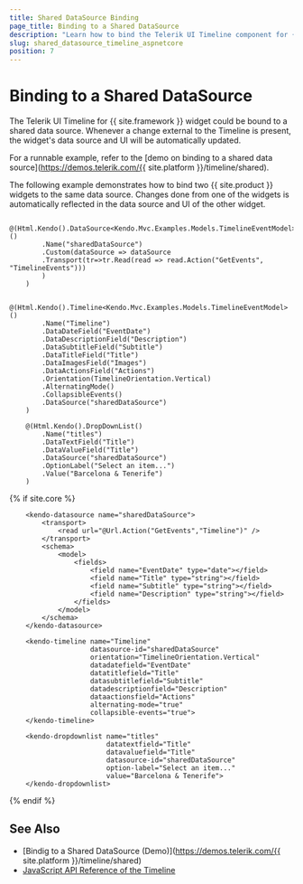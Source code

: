 ```yaml
---
title: Shared DataSource Binding
page_title: Binding to a Shared DataSource
description: "Learn how to bind the Telerik UI Timeline component for {{ site.framework }} widget to a shared data source."
slug: shared_datasource_timeline_aspnetcore
position: 7
---
```


# Binding to a Shared DataSource

The Telerik UI Timeline for {{ site.framework }} widget could be bound to a shared data source. Whenever a change external to the Timeline is present, the widget's data source and UI will be automatically updated.

For a runnable example, refer to the [demo on binding to a shared data source](https://demos.telerik.com/{{ site.platform }}/timeline/shared).

The following example demonstrates how to bind two {{ site.product }} widgets to the same data source. Changes done from one of the widgets is automatically reflected in the data source and UI of the other widget.

```HtmlHelper
    @(Html.Kendo().DataSource<Kendo.Mvc.Examples.Models.TimelineEventModel>()
        .Name("sharedDataSource")
        .Custom(dataSource => dataSource
        .Transport(tr=>tr.Read(read => read.Action("GetEvents", "TimelineEvents")))
        )
    )

    @(Html.Kendo().Timeline<Kendo.Mvc.Examples.Models.TimelineEventModel>()
        .Name("Timeline")
        .DataDateField("EventDate")
        .DataDescriptionField("Description")
        .DataSubtitleField("Subtitle")
        .DataTitleField("Title")
        .DataImagesField("Images")
        .DataActionsField("Actions")
        .Orientation(TimelineOrientation.Vertical)
        .AlternatingMode()
        .CollapsibleEvents()
        .DataSource("sharedDataSource")
    )

    @(Html.Kendo().DropDownList()
        .Name("titles")
        .DataTextField("Title")
        .DataValueField("Title")
        .DataSource("sharedDataSource")
        .OptionLabel("Select an item...")
        .Value("Barcelona & Tenerife")
    )
```
{% if site.core %}
```TagHelper
    <kendo-datasource name="sharedDataSource">
        <transport>
            <read url="@Url.Action("GetEvents","Timeline")" />
        </transport>
        <schema>
            <model>
                <fields>
                    <field name="EventDate" type="date"></field>
                    <field name="Title" type="string"></field>
                    <field name="Subtitle" type="string"></field>
                    <field name="Description" type="string"></field>
                </fields>
            </model>
        </schema>
    </kendo-datasource>

    <kendo-timeline name="Timeline"
                    datasource-id="sharedDataSource"
                    orientation="TimelineOrientation.Vertical"
                    datadatefield="EventDate"
                    datatitlefield="Title"
                    datasubtitlefield="Subtitle"
                    datadescriptionfield="Description"
                    dataactionsfield="Actions"
                    alternating-mode="true"
                    collapsible-events="true">
    </kendo-timeline>
    
    <kendo-dropdownlist name="titles"
                        datatextfield="Title"
                        datavaluefield="Title"
                        datasource-id="sharedDataSource"
                        option-label="Select an item..."
                        value="Barcelona & Tenerife">
    </kendo-dropdownlist>
```
{% endif %}

## See Also

* [Bindig to a Shared DataSource (Demo)](https://demos.telerik.com/{{ site.platform }}/timeline/shared)
* [JavaScript API Reference of the Timeline](https://docs.telerik.com/kendo-ui/api/javascript/ui/timeline)
